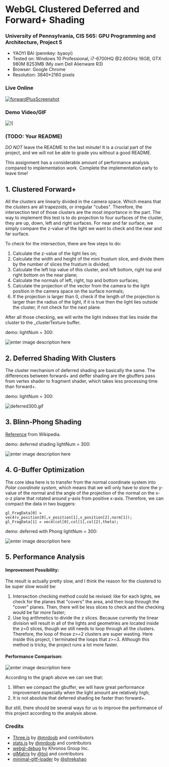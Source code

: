 WebGL Clustered Deferred and Forward+ Shading
======================

### **University of Pennsylvania, CIS 565: GPU Programming and Architecture, Project 5**

* YAOYI BAI (pennkey: byaoyi)
* Tested on: Windows 10 Professional, i7-6700HQ  @2.60GHz 16GB, GTX 980M 8253MB (My own Dell Alienware R3)
* Browser: Google Chrome
* Resolution: 3840*2160 pixels

### Live Online


[![forwardPlusScreenshot](https://lh3.googleusercontent.com/p3yCgBto5Mh1dEnaGnDF1QTAA_geN-uc8GXBqN-Ou5XRgx-rovsUcYAt73m4ySVBCFO5w2l7BlV3=s0 "screenshot.jpg")](https://youtu.be/9kVQnuy2FUk)

### Demo Video/GIF

![!\[](https://lh3.googleusercontent.com/-cjlyaU6Adm0/WfOzpyfSGVI/AAAAAAAABLA/GNcOWmLp9vYQSGpZLBvYg0VAxR0hB196ACLcBGAs/s0/forwardPlus300Rough.gif "forwardPlus300Rough.gif")

### (TODO: Your README)

*DO NOT* leave the README to the last minute! It is a crucial part of the
project, and we will not be able to grade you without a good README.

This assignment has a considerable amount of performance analysis compared
to implementation work. Complete the implementation early to leave time!

## **1. Clustered Forward+**

All the clusters are linearly divided in the camera space. Which means that the clusters are all trapezoids, or irregular "cubes". Therefore, the intersection test of those clusters are the most importance in the part. The way to implement this test is to do projection to four surfaces of the cluster, they are up, down, left and right surfaces. For near and far surface, we simply compare the z-value of the light we want to check and the near and far surface. 

To check for the intersection, there are few steps to do:

 1.  Calculate the z-value of the light lies on;
 2.  Calculate the width and height of the mini frustum slice, and divide them by the number of slices the frustum is divided;
 3.  Calculate the left top value of this cluster, and left bottom, right top and right bottom on the near plane;
 4.  Calculate the normals of left, right, top and bottom surfaces;
 5.  Calculate the projection of the vector from the camera to the light position in the camera space on the surface normals;
 6.  If the projection is larger than 0, check if the length of the projection is larger than the radius of the light, if it is true then the light lies outside the cluster, if not check for the next plane. 

After all those checking, we will write the light indexes that lies inside the cluster to the _clusterTexture buffer. 

demo: lightNum = 300:

![enter image description here](https://lh3.googleusercontent.com/-v2Ix4s6Eu4U/WfOvJ1rOTrI/AAAAAAAABJs/IFem-dwTGvYxFlttadANpXTdceHwiPzjwCLcBGAs/s0/forwardplus300.gif "forwardplus300.gif")

## **2. Deferred Shading With Clusters**

The cluster mechanism of deferred shading are basically the same. The differences between forward+ and deffer shading are the gbuffers pass from vertex shader to fragment shader, which takes less processing time than forward+.

demo: lightNum = 300:

![](https://lh3.googleusercontent.com/-_sPyU8dHhr4/WfO24TOiRGI/AAAAAAAABME/x-FhYTAUj5IWgZJaYCPJuBYSDcx0qppnwCLcBGAs/s0/deferred300.gif "deferred300.gif")

## **3. Blinn-Phong Shading** 

[Reference](https://en.wikipedia.org/wiki/Blinn%E2%80%93Phong_shading_model) from Wikipedia.

demo: deferred shading lightNum = 300:

![enter image description here](https://lh3.googleusercontent.com/-ZHv3OvU3L2k/WfOxJy5kt-I/AAAAAAAABKM/wDVnByk7bSEffApYkZx8yyL9i0_vlhrBACLcBGAs/s0/deferredPhong300.gif "deferredPhong300.gif")

## **4. G-Buffer Optimization** 

The core idea here is to transfer from the normal coordinate system into *Polar coordinate system*, which means that we will only have to store the y-value of the normal and the angle of the projection of the normal on the x-o-z plane that rotated around y-axis from positive x-axis. Therefore, we can compact the data in two buggers:

    gl_FragData[0] = vec4(v_position[0],v_position[1],v_position[2],norm[1]);
    gl_FragData[1] = vec4(col[0],col[1],col[2],theta);
         
 
demo: deferred with Phong lightNum = 300:

![enter image description here](https://lh3.googleusercontent.com/-U9WgA_LIwhs/WfO1jGFJJFI/AAAAAAAABLo/vLfnmUvKPEcZp9gEIwVB92dpuxPSEEh7wCLcBGAs/s0/deferredOptimizedPhong300.gif "deferredOptimizedPhong300.gif")

## **5. Performance Analysis** 

#### **Improvement Possibility:**

The result is actually pretty slow, and I think the reason for the clustered to be super slow would be:

 1.  Intersection checking method could be revised: like for each lights, we check for the planes that "covers" the area, and then loop through the "cover" planes. Then, there will be less slices to check and the checking would be far more faster;
 2. Use log arithmetics to divide the z slices. Because currently the linear division will result in all of the lights and geometries are located inside the z=0 slices, though we still needs to loop through all the clusters. Therefore, the loop of those z>=2 clusters are super wasting. Here inside this project, I terminated the loops that z>=3. Although this method is tricky, the project runs a lot more faster. 

#### **Performance Comparison:**

![enter image description here](https://lh3.googleusercontent.com/-ItdA89bwN9c/WfOURGTmUmI/AAAAAAAABJM/NKwkuz76vBkuGx1ZamwcS-uRr6N9MWv2wCLcBGAs/s0/Performance.jpg "Performance.jpg")

According to the graph above we can see that:

 1. When we compact the gbuffer, we will have great performance improvement especially when the light amount are relatively high;
 2. It is not absolute that deferred shading be faster than forward+.
 
 But still, there should be several ways for us to improve the performance of this project according to the analysis above.

### Credits

* [Three.js](https://github.com/mrdoob/three.js) by [@mrdoob](https://github.com/mrdoob) and contributors
* [stats.js](https://github.com/mrdoob/stats.js) by [@mrdoob](https://github.com/mrdoob) and contributors
* [webgl-debug](https://github.com/KhronosGroup/WebGLDeveloperTools) by Khronos Group Inc.
* [glMatrix](https://github.com/toji/gl-matrix) by [@toji](https://github.com/toji) and contributors
* [minimal-gltf-loader](https://github.com/shrekshao/minimal-gltf-loader) by [@shrekshao](https://github.com/shrekshao)


